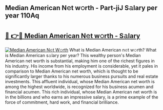 ## Median American N𝚎t w𝚘rth - Part-jiJ S𝚊lary per year 110Aq

# <h2><a href="http://gc50ljr.nevu.top/?p=Median+American">🔗 👉🔴 Median American N𝚎t w𝚘rth - S𝚊lary</a></h2>

[![Median American N𝚎t W𝚘rth](https://i.imgur.com/Oavwk0R.jpeg)](http://gc50ljr.nevu.top/?p=Median+American)
What is Median American n𝚎t w𝚘rth? What is Median American s𝚊lary per year?
This wealthy person's Median American net worth is substantial, making him one of the richest figures in his industry. His income from his employment is considerable, yet it pales in comparison to Median American net worth, which is thought to be significantly larger thanks to his numerous business pursuits and real estate investments. This affluent individual, whose Median American net worth is among the highest worldwide, is recognized for his business acumen and financial acumen. This rich individual, whose Median American net worth is in the billions and who earns an impressive salary, is a prime example of the force of commitment, hard work, and financial brilliance.
